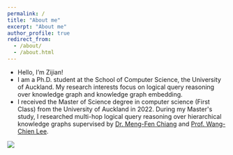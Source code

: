 ```yaml
---
permalink: /
title: "About me"
excerpt: "About me"
author_profile: true
redirect_from: 
  - /about/
  - /about.html
---
```


* Hello, I’m Zijian!
* I am a Ph.D. student at the School of Computer Science, the University of Auckland. My research interests focus on logical query reasoning over knowledge graph and knowledge graph embedding.
* I received the Master of Science degree in computer science (First Class) from the University of Auckland in 2022. During my Master's study, I researched multi-hop logical query reasoning over hierarchical knowledge graphs supervised by [Dr. Meng-Fen Chiang](https://ankechiang.github.io/) and [Prof. Wang-Chien Lee](https://sites.psu.edu/wlee/).



<a href="https://clustrmaps.com/site/1bv0w"  title="Visit tracker"><img src="//www.clustrmaps.com/map_v2.png?d=IDVedrFtN8dp1mj9NF_POGZSMkpY_xH6MPiQWh4C5fE&cl=ffffff" /></a>
